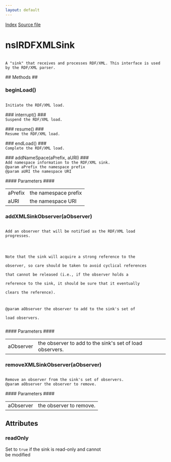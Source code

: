 ```yaml
---
layout: default
---
```

<div id='links'><a href="../index.html">Index</a>
<a href="http://dxr.mozilla.org/mozilla-central/source/rdf/base/nsIRDFXMLSink.idl">Source file</a>
</div>

# nsIRDFXMLSink #
<code>  
A "sink" that receives and processes RDF/XML. This interface is used  
by the RDF/XML parser.  
  
</code>
## Methods ##

### beginLoad() ###
<code>  
Initiate the RDF/XML load.  
  
</code>
### interrupt() ###
<code>  
Suspend the RDF/XML load.  
  
</code>
### resume() ###
<code>  
Resume the RDF/XML load.  
  
</code>
### endLoad() ###
<code>  
Complete the RDF/XML load.  
  
</code>
### addNameSpace(aPrefix, aURI) ###
<code>  
Add namespace information to the RDF/XML sink.  
@param aPrefix the namespace prefix  
@param aURI the namespace URI  
  
</code>
#### Parameters ####

<table>

<tr>
<td>aPrefix</td>
<td>the namespace prefix  
</td>
</tr>

<tr>
<td>aURI</td>
<td>the namespace URI  
</td>
</tr>

</table>

### addXMLSinkObserver(aObserver) ###
<code>  
Add an observer that will be notified as the RDF/XML load  
progresses.  
<p>  
  
Note that the sink will acquire a strong reference to the  
observer, so care should be taken to avoid cyclical references  
that cannot be released (i.e., if the observer holds a  
reference to the sink, it should be sure that it eventually  
clears the reference).  
  
@param aObserver the observer to add to the sink's set of  
load observers.  
  
</code>
#### Parameters ####

<table>

<tr>
<td>aObserver</td>
<td>the observer to add to the sink's set of  
load observers.  
</td>
</tr>

</table>

### removeXMLSinkObserver(aObserver) ###
<code>  
Remove an observer from the sink's set of observers.  
@param aObserver the observer to remove.  
  
</code>
#### Parameters ####

<table>

<tr>
<td>aObserver</td>
<td>the observer to remove.  
</td>
</tr>

</table>

## Attributes ##

### readOnly ###
  
Set to <code>true</code> if the sink is read-only and cannot  
be modified  
  
